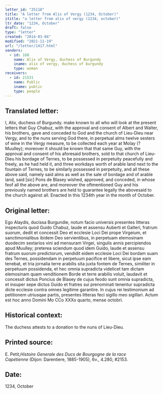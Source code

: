 ```yaml
---
letter_id: "25118"
title: "A letter from Alix of Vergy (1234, October)"
ititle: "a letter from alix of vergy (1234, october)"
ltr_date: "1234, October"
draft: false
type: "letter"
created: "2014-03-04"
modified: "2021-11-19"
url: "/letter/1417.html"
senders:
  - id: 168
    name: Alix of Vergy, duchess of Burgundy
    iname: alix of vergy, duchess of burgundy
    type: woman
receivers:
  - id: 21531
    name: Public
    iname: public
    type: people
---
```

<h2> Translated letter:</h2>I, Alix, duchess of Burgundy. make known to all who will look at the present letters that Guy Chabuz, with the approval and consent of Albert and Walter, his brothers, gave and conceded to God and the church of Lieu-Dieu near Vergy, and to the nuns serving God there, in perpetual alms twelve sesters of wine in the Vergy measure, to be collected each year at Molay (?Muulley); moreover it should be known that that same Guy, with the approval and consent of his aforesaid brothers, sold to that church of Lieu-Dieu his bordage of Ternes, to be possessed in perpetuity peacefully and freely, as he had held it, and three workdays worth of arable land next to the fountain of Ternes, to be similarly possessed in perpetuity, and all these above said, namely said alms as well as the sale of bordage and of arable land, said [sic] Pons de Blasey wished, approved, and conceded, in whose feof all the above are, and moreover the oftmentioned Guy and his previously named brothers are held to guarantee legally the abovesaid to the church against all.  Enacted in this 1234th year in the month of October.
<h2 class="mt-4"> Original letter:</h2>Ego Alaydis, ducissa Burgundie, notum facio universis presentes litteras inspecturis quod Guido Chabuz, laude et assensu Auberti et Galteri, fratrum suorum, dedit et concessit Deo et ecclesie Loci Dei prope Virgeium, et sanctimonialibus ibidem Deo servientibus, in perpetuam elemosinam duodecim sextarios vini ad mensuram Virgei, singulis annis percipiendos apud Muulley; preterea sciendum quod idem Guido, laude et assensu fratrum suorum predictorum, vendidit eidem ecclesie Loci Dei bordam suam des Ternes, possidendam in perpetuum pacifice et libere, sicut ipse eam tenebat, et tria jornalia terre arabilis sita juxta fontem de Ternes, similiter in perpetuum possidenda, et hec omnia supradicta videlicet tam dictam elemosinam quam venditionem Borde et terre arabilis voluit, laudavit et concessit dictus Poncius de Blasey de cujus feodo sunt omnia supradicta, et insuper sepe dictus Guido et fratres sui prenominati tenentur supradicta dicte ecclesie contra omnes legitime garantire. In cujus rei testimonium ad petitionem utriusqae partis, presentes litteras feci sigillo meo sigillari. Actum est hoc anno Domini Mo CCo XXXo quarto, mense octobri.
<h2 class="mt-4"> Historical context:</h2>The duchess attests to a donation to the nuns of Lieu-Dieu.
<h2 class="mt-4"> Printed source:</h2><p>E. Petit,<em>Histoire Generale des Ducs de Bourgogne&nbsp;</em><i>de la race Capétienne&nbsp;</i>(Dijon: Darentiere, 1885-1905), 6v., 4.280, #2153.</p><h2 class="mt-4"> Date:</h2>1234, October